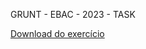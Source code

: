 GRUNT - EBAC - 2023 - TASK

[Download do exercício](https://drive.google.com/file/d/15DU7L-kMdUo-CcMnTauYrRe_l1czJThq/view?usp=drive_link)